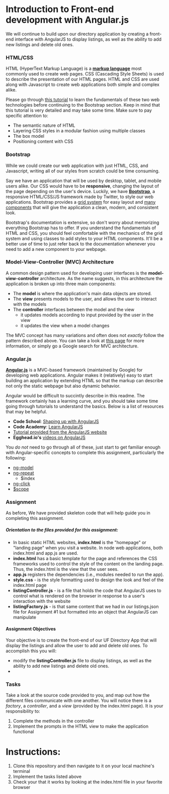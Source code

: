 # Introduction to Front-end development with Angular.js
We will continue to build upon our directory application by creating a front-end interface with AngularJS to display listings, as well as the ability to add new listings and delete old ones.

### HTML/CSS
HTML (HyperText Markup Language) is a [**markup language**](https://en.wikipedia.org/wiki/Markup_language) most commonly used to create web pages. CSS (Cascading Style Sheets) is used to describe the presentation of our HTML pages. HTML and CSS are used along with Javascript to create web applications both simple and complex alike. 

Please go through [this tutorial](http://learn.shayhowe.com) to learn the fundamentals of these two web technologies before continuing to the Bootstrap section. Keep in mind that this tutorial is very detailed and may take some time. Make sure to pay specific attention to:

- The semantic nature of HTML
- Layering CSS styles in a modular fashion using multiple classes
- The box model
- Positioning content with CSS

### Bootstrap
While we could create our web application with just HTML, CSS, and Javascript, writing all of our styles from scratch could be time consuming. 

Say we have an application that will be used by desktop, tablet, and mobile users alike. Our CSS would have to be **responsive**, changing the layout of the page depending on the user's device. Luckily, we have [**Bootstrap**](http://getbootstrap.com/), a responsive HTML/CSS/JS framework made by Twitter, to style our web applications. Bootstrap provides a [grid system](http://getbootstrap.com/css/#grid) for easy layout and [many components](http://getbootstrap.com/components/#nav) that will give the application a clean, modern, and consistent look. 

Bootstrap's documentation is extensive, so don't worry about memorizing everything Bootstrap has to offer. If you understand the fundamentals of HTML and CSS, you should feel comfortable with the mechanics of the grid system and using classes to add styles to your HTML components. It'll be a better use of time to just refer back to the documentation whenever you need to add a new component to your webpage. 

### Model-View-Controller (MVC) Architecture 
A common design pattern used for developing user interfaces is the **model-view-controller** architecture. As the name suggests, in this architecture the application is broken up into three main components: 

- The **model** is where the application's main data objects are stored. 
- The **view** presents models to the user, and allows the user to interact with the models
- The **controller** interfaces between the model and the view
    - it updates models according to input provided by the user in the view
    - it updates the view when a model changes

The MVC concept has many variations and often does not *exactly* follow the pattern described above. You can take a look at [this page](https://developer.chrome.com/apps/app_frameworks) for more information, or simply go a Google search for MVC architecture. 

### Angular.js 
[**Angular.js**](https://angularjs.org/) is a MVC-based framework (maintained by Google) for developing web applications. Angular makes it (relatively) easy to start building an application by extending HTML so that the markup can describe not only the static webpage but also dynamic behavior. 

Angular would be difficult to succintly describe in this readme. The framework certainly has a learning curve, and you should take some time going through tutorials to understand the basics. Below is a list of resources that may be helpful. 

- **Code School**: [Shaping up with AngularJS](https://www.codeschool.com/courses/shaping-up-with-angular-js)
- **Code Academy**: [Learn AngularJS](https://www.codecademy.com/learn/learn-angularjs)
- [Tutorial provided from the AngularJS website](https://docs.angularjs.org/tutorial)
- **Egghead.io's** [videos on AngularJS](https://egghead.io/technologies/angularjs)

You *do not* need to go through all of these, just start to get familiar enough with Angular-specific concepts to complete this assignment, particularly the following: 
- [ng-model](https://docs.angularjs.org/api/ng/directive/ngModel)
- [ng-repeat](https://docs.angularjs.org/api/ng/directive/ngRepeat)
    - $index
- [ng-click](https://docs.angularjs.org/api/ng/directive/ngClick)
- [$scope](https://docs.angularjs.org/guide/scope)

### Assignment 
As before, We have provided skeleton code that will help guide you in completing this assignment. 

##### Orientation to the files provided for this assignment:
- In basic static HTML websites, **index.html** is the "homepage" or "landing page" when you visit a website. In node web applications, both index.html and app.js are used. 
- **index.html** has a basic template for the page and references the CSS frameworks used to control the style of the content on the landing page. Thus, the index.html is the view that the user sees. 
- **app.js** registers the dependencies (i.e., modules needed to run the app).
- **style.css** - is the style formatting used to design the look and feel of the index.html page 
- **listingController.js** - is a file that holds the code that AngularJS uses to control what is rendered on the browser in response to a user's interaction with the website
- **listingFactory.js** - is that same content that we had in our listings.json file for Assignment #1 but formatted into an object that AngularJS can manipulate

#### Assignment Objectives
Your objective is to create the front-end of our UF Directory App that will display the listings and allow the user to add and delete old ones. 
To accomplish this you will:
- modify the **listingController.js** file to display listings, as well as the ability to add new listings and delete old ones.
- 
### Tasks 
Take a look at the source code provided to you, and map out how the different files communicate with one another. You will notice there is a *factory*, a *controller*, and a *view* (provided by the index.html page). It is your responsibility to:

1. Complete the methods in the controller
2. Implement the prompts in the HTML view to make the application functional

# Instructions: 
1. Clone this repository and then navigate to it on your local machine's terminal 
2. Implement the tasks listed above
3. Check your that it works by looking at the index.html file in your favorite browser
